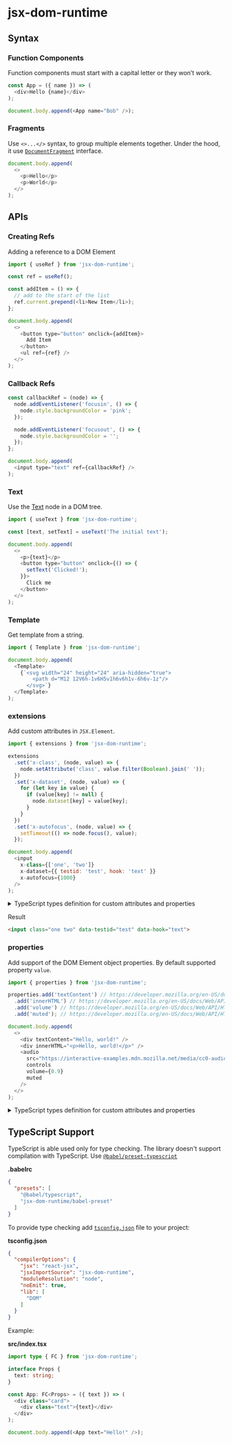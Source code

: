 # jsx-dom-runtime

## Syntax

### Function Components

Function components must start with a capital letter or they won’t work.

```js
const App = ({ name }) => (
  <div>Hello {name}</div>
);

document.body.append(<App name="Bob" />);
```

### Fragments

Use `<>...</>` syntax, to group multiple elements together. Under the hood, it use [`DocumentFragment`](https://developer.mozilla.org/en-US/docs/Web/API/DocumentFragment) interface.

```js
document.body.append(
  <>
    <p>Hello</p>
    <p>World</p>
  </>
);
```

## APIs

### Creating Refs

Adding a reference to a DOM Element

```js
import { useRef } from 'jsx-dom-runtime';

const ref = useRef();

const addItem = () => {
  // add to the start of the list
  ref.current.prepend(<li>New Item</li>);
};

document.body.append(
  <>
    <button type="button" onclick={addItem}>
      Add Item
    </button>
    <ul ref={ref} />
  </>
);
```

### Callback Refs

```js
const callbackRef = (node) => {
  node.addEventListener('focusin', () => {
    node.style.backgroundColor = 'pink';
  });

  node.addEventListener('focusout', () => {
    node.style.backgroundColor = '';
  });
};

document.body.append(
  <input type="text" ref={callbackRef} />
);
```

### Text

Use the [Text](https://developer.mozilla.org/en-US/docs/Web/API/Text) node in a DOM tree.

```js
import { useText } from 'jsx-dom-runtime';

const [text, setText] = useText('The initial text');

document.body.append(
  <>
    <p>{text}</p>
    <button type="button" onclick={() => {
      setText('Clicked!');
    }}>
      Click me
    </button>
  </>
);
```

### Template

Get template from a string.

```js
import { Template } from 'jsx-dom-runtime';

document.body.append(
  <Template>
    {`<svg width="24" height="24" aria-hidden="true">
        <path d="M12 12V6h-1v6H5v1h6v6h1v-6h6v-1z"/>
      </svg>`}
  </Template>
);
```

### extensions

Add custom attributes in `JSX.Element`.

```js
import { extensions } from 'jsx-dom-runtime';

extensions
  .set('x-class', (node, value) => {
    node.setAttribute('class', value.filter(Boolean).join(' '));
  })
  .set('x-dataset', (node, value) => {
    for (let key in value) {
      if (value[key] != null) {
        node.dataset[key] = value[key];
      }
    }
  })
  .set('x-autofocus', (node, value) => {
    setTimeout(() => node.focus(), value);
  });

document.body.append(
  <input
    x-class={['one', 'two']}
    x-dataset={{ testid: 'test', hook: 'text' }}
    x-autofocus={1000}
  />
);
```

<details>
  <summary>
    TypeScript types definition for custom attributes and properties
  </summary>

`global.d.ts`

```ts
declare global {
  namespace JSX {
    interface Attributes {
      'x-class'?: string[];
      'x-dataset'?: Record<string, string>;
      'x-autofocus'?: number;
    }
  }
}

export {};
```
</details>

Result

```html
<input class="one two" data-testid="test" data-hook="text">
```

### properties

Add support of the DOM Element object properties. By default supported property `value`.

```js
import { properties } from 'jsx-dom-runtime';

properties.add('textContent') // https://developer.mozilla.org/en-US/docs/Web/API/Node/textContent
  .add('innerHTML') // https://developer.mozilla.org/en-US/docs/Web/API/Element/innerHTML
  .add('volume') // https://developer.mozilla.org/en-US/docs/Web/API/HTMLMediaElement/volume
  .add('muted'); // https://developer.mozilla.org/en-US/docs/Web/API/HTMLMediaElement/muted

document.body.append(
  <>
    <div textContent="Hello, world!" />
    <div innerHTML="<p>Hello, world!</p>" />
    <audio
      src="https://interactive-examples.mdn.mozilla.net/media/cc0-audio/t-rex-roar.mp3"
      controls
      volume={0.9}
      muted
    />
  </>
);
```

<details>
  <summary>
    TypeScript types definition for custom attributes and properties
  </summary>

`global.d.ts`

```ts
declare global {
  namespace JSX {
    interface Attributes {
      textContent?: string;
      innerHTML?: string;
      muted?: boolean;
      volume?: number;
    }
  }
}

export {};
```
</details>

## TypeScript Support

TypeScript is able used only for type checking. The library doesn't support compilation with TypeScript. Use [`@babel/preset-typescript`](https://babeljs.io/docs/babel-preset-typescript)

**.babelrc**

```json
{
  "presets": [
    "@babel/typescript",
    "jsx-dom-runtime/babel-preset"
  ]
}
```

To provide type checking add [`tsconfig.json`](https://www.typescriptlang.org/docs/handbook/tsconfig-json.html) file to your project:

**tsconfig.json**

```json
{
  "compilerOptions": {
    "jsx": "react-jsx",
    "jsxImportSource": "jsx-dom-runtime",
    "moduleResolution": "node",
    "noEmit": true,
    "lib": [
      "DOM"
    ]
  }
}
```

Example:

**src/index.tsx**

```ts
import type { FC } from 'jsx-dom-runtime';

interface Props {
  text: string;
}

const App: FC<Props> = ({ text }) => (
  <div class="card">
    <div class="text">{text}</div>
  </div>
);

document.body.append(<App text="Hello!" />);
```
